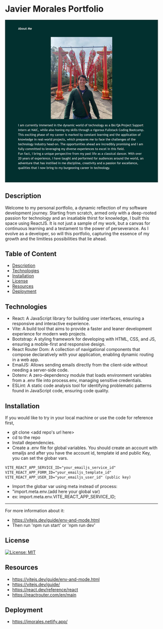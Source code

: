 # Javier Morales Portfolio

!["Javier Morales Portfolio Project Screenshot"](/src/assets/jmorales-portfolio.png)

## Description

Welcome to my personal portfolio, a dynamic reflection of my software development journey. Starting from scratch, armed only with a deep-rooted passion for technology and an insatiable thirst for knowledge, I built this space using ReactJS. It is not just a sample of my work, but a canvas for continuous learning and a testament to the power of perseverance. As I evolve as a developer, so will this portfolio, capturing the essence of my growth and the limitless possibilities that lie ahead.

## Table of Content

- [Description](#description)
- [Technologies](#technologies)
- [Installation](#installation)
- [License](#license)
- [Resources](#resources)
- [Deployment](#deployment)

## Technologies

- React: A JavaScript library for building user interfaces, ensuring a responsive and interactive experience.
- Vite: A build tool that aims to provide a faster and leaner development experience for modern web projects.
- Bootstrap: A styling framework for developing with HTML, CSS, and JS, ensuring a mobile-first and responsive design.
- React Router Dom: A collection of navigational components that compose declaratively with your application, enabling dynamic routing in a web app.
- EmailJS: Allows sending emails directly from the client-side without needing a server-side code.
- Dotenv: A zero-dependency module that loads environment variables from a .env file into process.env, managing sensitive credentials.
- ESLint: A static code analysis tool for identifying problematic patterns found in JavaScript code, ensuring code quality.

## Installation

If you would like to try in your local machine or use the code for reference first,

- git clone <add repo's url here>
- cd to the repo
- Install dependencies.
- Create a .env file for global variables. You should create an account with emailjs and after you have the account id, template id and public Key, you can set the globar vars.

```
VITE_REACT_APP_SERVICE_ID="your_emailjs_service_id"
VITE_REACT_APP_FORM_ID="your_emailjs_template_id"
VITE_REACT_APP_USER_ID="your_emailjs_user_id" (public key)
```

- Import the globar var using meta instead of process:
- "import.meta.env.(add here your global var)
- ex: import.meta.env.VITE_REACT_APP_SERVICE_ID;

---

For more information about it:

- https://vitejs.dev/guide/env-and-mode.html
- Then run 'npm run start' or 'npm run dev'

## License

[![License: MIT](https://img.shields.io/badge/License-MIT-blue.svg)](https://opensource.org/licenses/MIT)

## Resources

- https://vitejs.dev/guide/env-and-mode.html
- https://vitejs.dev/guide/
- https://react.dev/reference/react
- https://reactrouter.com/en/main

## Deployment

- https://jmorales.netlify.app/
